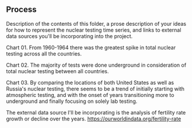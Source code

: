 ## Process

Description of the contents of this folder, a prose description of your ideas for how to represent
the nuclear testing time series, and links to external data sources you'll be incorporating into
the project.

Chart 01. From 1960-1964 there was the greatest spike in total nuclear testing across all the countries.

Chart 02. The majority of tests were done underground in consideration of total nuclear testing between all countries.

Chart 03. By comparing the locations of both United States as well as Russia's nuclear testing, there seems to be a trend of initially starting with atmospheric testing, and with the onset of years transitioning more to underground and finally focusing on solely lab testing.

The external data source I'll be incorporating is the analysis of fertility rate growth or decline over the years.
https://ourworldindata.org/fertility-rate 